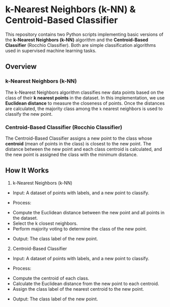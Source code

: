 # k-Nearest Neighbors (k-NN) & Centroid-Based Classifier

This repository contains two Python scripts implementing basic versions of the **k-Nearest Neighbors (k-NN)** algorithm and the **Centroid-Based Classifier** (Rocchio Classifier). Both are simple classification algorithms used in supervised machine learning tasks.

## Overview

### k-Nearest Neighbors (k-NN)
The k-Nearest Neighbors algorithm classifies new data points based on the class of their **k nearest points** in the dataset. In this implementation, we use **Euclidean distance** to measure the closeness of points. Once the distances are calculated, the majority class among the `k` nearest neighbors is used to classify the new point.

### Centroid-Based Classifier (Rocchio Classifier)
The Centroid-Based Classifier assigns a new point to the class whose **centroid** (mean of points in the class) is closest to the new point. The distance between the new point and each class centroid is calculated, and the new point is assigned the class with the minimum distance.


##  How It Works

1. k-Nearest Neighbors (k-NN)

* Input: A dataset of points with labels, and a new point to classify.

* Process:
- Compute the Euclidean distance between the new point and all points in the dataset.
- Select the k closest neighbors.
- Perform majority voting to determine the class of the new point.
* Output: The class label of the new point.

2. Centroid-Based Classifier

* Input: A dataset of points with labels, and a new point to classify.

* Process:

- Compute the centroid of each class.
- Calculate the Euclidean distance from the new point to each centroid.
- Assign the class label of the nearest centroid to the new point.

* Output: The class label of the new point.